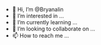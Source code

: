 - 👋 Hi, I’m @Bryanalin
- 👀 I’m interested in ...
- 🌱 I’m currently learning ...
- 💞️ I’m looking to collaborate on ...
- 📫 How to reach me ...

<!---
Bryanalin/Bryanalin is a ✨ special ✨ repository because its `README.md` (this file) appears on your GitHub profile.
You can click the Preview link to take a look at your changes.
--->
